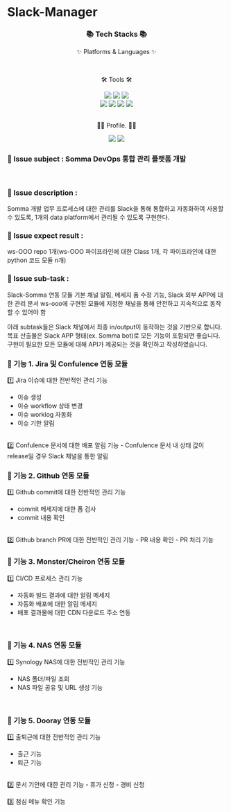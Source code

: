 # Slack-Manager

<div align=center>
	<h3>📚 Tech Stacks 📚</h3>
	<p>✨ Platforms & Languages ✨</p>
</div>
<div align="center">
</div>
<br>
<div align=center>
	<p>🛠 Tools 🛠</p>
</div>
<div align=center>
		<img src="https://img.shields.io/badge/python-3776AB?style=flat&logo=python&logoColor=white" />
			<img src="https://img.shields.io/badge/Docker-2496ED?style=flat&logo=python&logoColor=white" />
				<img src="https://img.shields.io/badge/YAML-CB171E?style=flat&logo=YAML&logoColor=white" />
	<br>
	<img src="https://img.shields.io/badge/AWS-232F3E?style=flat&logo=AmazonAWS&logoColor=white" />
	<img src="https://img.shields.io/badge/GitHub-181717?style=flat&logo=GitHub&logoColor=white" />
		<img src="https://img.shields.io/badge/PyCharm-000000?style=flat&logo=PyCharm&logoColor=white" />
		<img src="https://img.shields.io/badge/Visual%20Studio%20Code-007ACC?style=flat&logo=VisualStudioCode&logoColor=white" />
	<br>
	<br>
	<div align=center>
	<p>👩‍💻 Profile. 👩‍💻</p>
</div>
		<img src="https://img.shields.io/badge/Instagram-E4405F?style=flat&logo=Instagram&logoColor=white" />
	<img src="https://img.shields.io/badge/Facebook-1877F2?style=flat&logo=Facebook&logoColor=white" />
</div>


### 🏁 Issue subject : Somma DevOps 통합 관리 플랫폼 개발
<br>

### 🏁 Issue description : 
Somma 개발 업무 프로세스에 대한 관리를 Slack을 통해 통합하고 자동화하여 사용할 수 있도록,
1개의 data platform에서 관리될 수 있도록 구현한다.
<br>

### 🏁 Issue expect result :
ws-OOO repo 1개(ws-OOO 파이프라인에 대한 Class 1개, 각 파이프라인에 대한 python 코드 모듈 n개)
<br>

### 🏁 Issue sub-task :
Slack-Somma 연동 모듈
기본 채널 알림, 메세지 폼 수정 기능, Slack 외부 APP에 대한 관리 문서
ws-ooo에 구현된 모듈에 지정한 채널을 통해 안전하고 지속적으로 동작할 수 있어야 함
<br>

아래 subtask들은 Slack 채널에서 최종 in/output이 동작하는 것을 기반으로 합니다.
목표 산출물은 Slack APP 형태(ex. Somma bot)로 모든 기능이 포함되면 좋습니다.
구현이 필요한 모든 모듈에 대해 API가 제공되는 것을 확인하고 작성하였습니다.
<br>

### 📌 기능 1. Jira 및 Confulence 연동 모듈
1️⃣ Jira 이슈에 대한 전반적인 관리 기능
- 이슈 생성
- 이슈 workflow 상태 변경
- 이슈 worklog 자동화
- 이슈 기한 알림
<br>
2️⃣ Confulence 문서에 대한 배포 알림 기능
- Confulence 문서 내 상태 값이 release일 경우 Slack 채널을 통한 알림
<br>

### 📌 기능 2. Github 연동 모듈
1️⃣ Github commit에 대한 전반적인 관리 기능
- commit 메세지에 대한 폼 검사
- commit 내용 확인
<br>
2️⃣ Github branch PR에 대한 전반적인 관리 기능
- PR 내용 확인
- PR 처리 기능
<br>

### 📌 기능 3. Monster/Cheiron 연동 모듈
1️⃣ CI/CD 프로세스 관리 기능
- 자동화 빌드 결과에 대한 알림 메세지
- 자동화 배포에 대한 알림 메세지
- 배포 결과물에 대한 CDN 다운로드 주소 연동
<br>

### 📌 기능 4. NAS 연동 모듈
1️⃣ Synology NAS에 대한 전반적인 관리 기능
- NAS 폴더/파일 조회
- NAS 파일 공유 및 URL 생성 기능
<br>

### 📌 기능 5. Dooray 연동 모듈
1️⃣ 출퇴근에 대한 전반적인 관리 기능
- 출근 기능
- 퇴근 기능
<br>
2️⃣ 문서 기안에 대한 관리 기능
- 휴가 신청
- 경비 신청
<br>

3️⃣ 점심 메뉴 확인 기능
